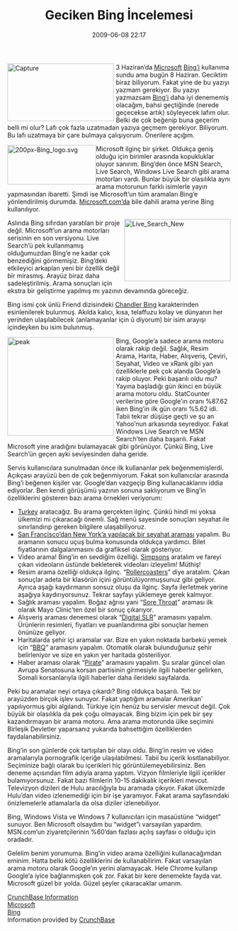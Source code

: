 ﻿---
layout: post
title: Geciken Bing &#304;ncelemesi
date: 2009-06-08 22:17
comments: true
categories: []
---
<img style="border-right-width: 0px; margin: 0px 5px 5px 0px; display: inline; border-top-width: 0px; border-bottom-width: 0px; border-left-width: 0px" title="Capture" src="http://onurbaykal.com.tr/wp-content/uploads/2009/06/capture.jpg" border="0" alt="Capture" width="240" height="130" align="left" />3 Haziran’da <a href="http://microsoft.com">Microsoft</a> <a href="http://www.bing.com">Bing’i</a> kullanıma sundu ama bugün 8 Haziran. Geciktim biraz biliyorum. Fakat yine de bu yazıyı yazmam gerekiyor. Bu yazıyı yazmazsam <a href="http://www.bing.com">Bing’i</a> daha iyi denememiş olacağım, bahsi geçtiğinde (nerede geçecekse artık) söyleyecek lafım olur. Belki de çok beğenip buna geçerim belli mi olur? Lafı çok fazla uzatmadan yazıya geçmem gerekiyor. Biliyorum. Bu lafı uzatmaya bir çare bulmaya çalışıyorum. Önerilere açığım.

<!--more-->

<img style="border-right-width: 0px; margin: 0px 0px 5px; display: inline; border-top-width: 0px; border-bottom-width: 0px; border-left-width: 0px" title="200px-Bing_logo.svg" src="http://onurbaykal.com.tr/wp-content/uploads/2009/06/200pxbing-logosvg.png" border="0" alt="200px-Bing_logo.svg" width="200" height="89" align="left" /> Microsoft ilginç bir şirket. Oldukça geniş olduğu için birimler arasında kopukluklar oluyor sanırım. Bing’den önce MSN Search, Live Search, Windows Live Search gibi arama motorları vardı. Bunlar büyük bir olasılıkla aynı arama motorunun farklı isimlerle yayın yapmasından ibaretti. Şimdi ise Microsoft’un tüm aramaları Bing’e yönlendirilmiş durumda. <a href="http://microsoft.com">Microsoft.com’da</a> bile dahili arama yerine Bing kullanılıyor.

<img style="border-right-width: 0px; margin: 0px 0px 5px; display: inline; border-top-width: 0px; border-bottom-width: 0px; border-left-width: 0px" title="Live_Search_New" src="http://onurbaykal.com.tr/wp-content/uploads/2009/06/live-search-new.png" border="0" alt="Live_Search_New" width="240" height="140" align="right" /> Aslında Bing sıfırdan yaratılan bir proje değil. Microsoft’un arama motorları serisinin en son versiyonu. Live Search’ü pek kullanmamış olduğumuzdan Bing’e ne kadar çok benzediğini görmemişiz. Bing’deki etkileyici arkaplan yeni bir özellik değil bir mirasmış. Arayüz biraz daha sadeleştirilmiş. Arama sonuçları için ekstra bir geliştirme yapılmış mı yazının devamında göreceğiz.

Bing ismi çok ünlü Friend dizisindeki <a href="http://en.wikipedia.org/wiki/Chandler_Bing">Chandler Bing</a> karakterinden esinlenilerek bulunmuş. Akılda kalıcı, kısa, telaffuzu kolay ve dünyanın her yerinden ulaşılabilecek (anlamayanlar için ü diyorum) bir isim arayışı içindeyken bu isim bulunmuş.

<img style="border-bottom: 0px; border-left: 0px; margin: 0px 5px 5px 0px; display: inline; border-top: 0px; border-right: 0px" title="peak" src="http://onurbaykal.com.tr/wp-content/uploads/2009/06/peak.png" border="0" alt="peak" width="240" height="222" align="left" /> Bing, Google’a sadece arama motoru olarak rakip değil. Sağlık, Resim Arama, Harita, Haber, Alışveriş, Çeviri, Seyahat, Video ve xRank gibi yan özelliklerle pek çok alanda Google’a rakip oluyor. Peki başarılı oldu mu? Yayına başladığı gün ikinci en büyük arama motoru oldu. StatCounter verilerine göre Google’ın oranı %87.62 iken Bing’in ilk gün oranı %5.62 idi. Tabii tekrar düşüşe geçti ve şu an Yahoo’nun arkasında seyrediyor. Fakat Windows Live Search ve MSN Search’ten daha başarılı. Fakat Microsoft yine aradığını bulamayacak gibi görünüyor. Çünkü Bing, Live Search’ün geçen ayki seviyesinden daha geride.

Servis kullanıcılara sunulmadan önce ilk kullananlar pek beğenmemişlerdi. Açıkçası arayüzü ben de çok beğenmiyorum. Fakat son kullanıcılar arasında Bing’i beğenen kişiler var. Google’dan vazgeçip Bing kullanacaklarını iddia ediyorlar. Ben kendi görüşümü yazının sonuna saklıyorum ve Bing’in özelliklerini gösteren bazı arama örnekleri veriyorum:
<ul>
	<li><a href="http://www.bing.com/search?q=turkey&amp;go=&amp;form=QBRE">Turkey</a> aratacağız. Bu arama gerçekten ilginç. Çünkü hindi mi yoksa ülkemizi mi çıkaracağı önemli. Sağ menü sayesinde sonuçları seyahat ile sınırlandırıp gereken bilgilere ulaşabiliyoruz.</li>
	<li><a href="http://www.bing.com/travel/deals/flights-from-san-francisco-to-new-york-SFO-to-JFK.do?cid=IA_market_SFOJFK">San Francisco’dan New York’a yapılacak bir seyahat araması</a> yapalım. Bu aramanın sonucu uçuş bulma konusunda oldukça yardımcı. Bilet fiyatlarının dalgalanmasını da grafiksel olarak gösteriyor.</li>
	<li>Video arama! Bing’in en sevdiğim özelliği. <a href="http://www.bing.com/videos/search?q=simpsons&amp;form=QBVR">Simpsons</a> aratalım ve fareyi çıkan videoların üstünde bekleterek videoları izleyelim! Müthiş!</li>
	<li>Resim arama özelliği oldukça ilginç. “<a href="http://www.bing.com/images/search?q=rollercoasters&amp;FORM=BIFD">Rollercoasters</a>” diye aratalım. Çıkan sonuçlar adeta bir klasörün içini görüntülüyormuşsunuz gibi geliyor. Ayrıca aşağı kaydırmanın sonsuz oluşu da ilginç. Sayfa ilerletmek yerine aşağıya kaydırıyorsunuz. Tekrar sayfayı yüklemeye gerek kalmıyor.</li>
	<li>Sağlık araması yapalım. Boğaz ağrısı yani “<a href="http://www.bing.com/search?q=sore+throat&amp;go=&amp;form=QBRE">Sore Throat</a>” araması ilk olarak Mayo Clinic’ten özel bir sonuç çıkarıyor.</li>
	<li>Alışveriş araması denemesi olarak “<a href="http://www.bing.com/shopping/search?q=digital+slr+&amp;go=&amp;form=QBCA">Digital SLR</a>” aramasını yapalım. Ürünlerin resimleri, fiyatları ve puanlandırma gibi sonuçlar hemen önünüze geliyor.</li>
	<li>Haritalarda şehir içi aramalar var. Bize en yakın noktada barbekü yemek için “<a href="http://www.bing.com/maps/default.aspx?q=bbq&amp;mkt=en-US&amp;FORM=BYFD">BBQ</a>” aramasını yapalım. Otomatik olarak bulunduğunuz şehir belirleniyor ve size en yakın yer haritada gösteriliyor.</li>
	<li>Haber araması olarak “<a href="http://www.bing.com/news/search?q=pirate&amp;go=&amp;form=QBNR">Pirate</a>” aramasını yapalım. Şu sıralar güncel olan Avrupa Senatosuna korsan partisinin girmesiyle ilgili haberler gelirken, Somali korsanlarıyla ilgili haberler daha ilerideki sayfalarda.</li>
</ul>
Peki bu aramalar neyi ortaya çıkardı? Bing oldukça başarılı. Tek bir arayüzden birçok işlev sunuyor. Fakat yaptığım aramalar Amerikan' yapılıyormuş gibi algılandı. Türkiye için henüz bu servisler mevcut değil. Çok büyük bir olasılıkla da pek çoğu olmayacak. Bing bizim için pek bir şey kazandırmayan bir arama motoru. Ama arama motorunda ülke seçimini Birleşik Devletler yaparsanız yukarıda bahsettiğim özelliklerden faydalanabilirsiniz.

Bing’in son günlerde çok tartışılan bir olayı oldu. Bing’in resim ve video aramalarıyla pornografik içeriğe ulaşılabilmesi. Tabii bu içerik kısıtlanabiliyor. Seçiminize bağlı olarak bu içerikleri hiç görüntülemeyebilirsiniz. Ben deneme açısından film adıyla arama yaptım. Vizyon filmleriyle ilgili içerikler bulamıyorsunuz. Fakat bazı filmlerin 10-15 dakikalık içerikleri mevcut. Televizyon dizileri de Hulu aracılığıyla bu aramada çıkıyor. Fakat ülkemizde Hulu’dan video izlenemediği için bir işe yaramıyor. Fakat arama sayfasındaki önizlemelerle atlamalarla da olsa diziler izlenebiliyor.

Bing, Windows Vista ve Windows 7 kullanıcıları için masaüstüne “widget” sunuyor. Ben Microsoft olsaydım bu “widget”ı varsayılan yapardım. MSN.com’un ziyaretçilerinin %60’dan fazlası açılış sayfası o olduğu için oradadır.

Gelelim benim yorumuma. Bing’in video arama özelliğini kullanacağımdan eminim. Hatta belki kötü özelliklerini de kullanabilirim. Fakat varsayılan arama motoru olarak Google’ın yerini alamayacak. Hele Chrome kullanıp Google’a iyice bağlanmışken çok zor. Fakat bir kere denemekte fayda var. Microsoft güzel bir yolda. Güzel şeyler çıkaracaklar umarım.
<div class="cbw snap_nopreview"><div class="cbw_header"><script src="http://www.crunchbase.com/javascripts/widget.js" type="text/javascript"></script><div class="cbw_header_text"><a href="http://www.crunchbase.com/">CrunchBase Information</a></div></div><div class="cbw_content"><div class="cbw_subheader"><a href="http://www.crunchbase.com/company/microsoft">Microsoft</a></div><div class="cbw_subcontent"><script src="http://www.crunchbase.com/cbw/company/microsoft.js" type="text/javascript"></script></div><div class="cbw_subheader"><a href="http://www.crunchbase.com/product/bing">Bing</a></div><div class="cbw_subcontent"><script src="http://www.crunchbase.com/cbw/product/bing.js" type="text/javascript"></script></div><div class="cbw_footer">Information provided by <a href="http://www.crunchbase.com/">CrunchBase</a></div></div></div>
